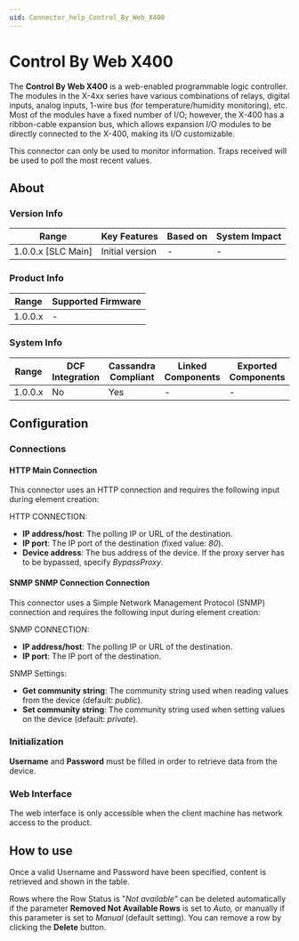 ```yaml
---
uid: Connector_help_Control_By_Web_X400
---
```


# Control By Web X400

The **Control By Web X400** is a web-enabled programmable logic controller. The modules in the X-4xx series have various combinations of relays, digital inputs, analog inputs, 1-wire bus (for temperature/humidity monitoring), etc. Most of the modules have a fixed number of I/O; however, the X-400 has a ribbon-cable expansion bus, which allows expansion I/O modules to be directly connected to the X-400, making its I/O customizable.

This connector can only be used to monitor information. Traps received will be used to poll the most recent values.

## About

### Version Info

| Range                | Key Features     | Based on     | System Impact     |
|----------------------|------------------|--------------|-------------------|
| 1.0.0.x [SLC Main]   | Initial version  | -            | -                 |

### Product Info

| Range     | Supported Firmware     |
|-----------|------------------------|
| 1.0.0.x   | -                      |

### System Info

| Range     | DCF Integration     | Cassandra Compliant     | Linked Components     | Exported Components     |
|-----------|---------------------|-------------------------|-----------------------|-------------------------|
| 1.0.0.x   | No                  | Yes                     | -                     | -                       |

## Configuration

### Connections

#### HTTP Main Connection

This connector uses an HTTP connection and requires the following input during element creation:

HTTP CONNECTION:

- **IP address/host**: The polling IP or URL of the destination.
- **IP port**: The IP port of the destination (fixed value: *80*).
- **Device address**: The bus address of the device. If the proxy server has to be bypassed, specify *BypassProxy*.

#### SNMP SNMP Connection Connection

This connector uses a Simple Network Management Protocol (SNMP) connection and requires the following input during element creation:

SNMP CONNECTION:

- **IP address/host**: The polling IP or URL of the destination.
- **IP port**: The IP port of the destination.

SNMP Settings:

- **Get community string**: The community string used when reading values from the device (default: *public*).
- **Set community string**: The community string used when setting values on the device (default: *private*).

### Initialization

**Username** and **Password** must be filled in order to retrieve data from the device.

### Web Interface

The web interface is only accessible when the client machine has network access to the product.

## How to use

Once a valid Username and Password have been specified, content is retrieved and shown in the table.

Rows where the Row Status is "*Not available"* can be deleted automatically if the parameter **Removed Not Available Rows** is set to *Auto,* or manually if this parameter is set to *Manual* (default setting). You can remove a row by clicking the **Delete** button.
